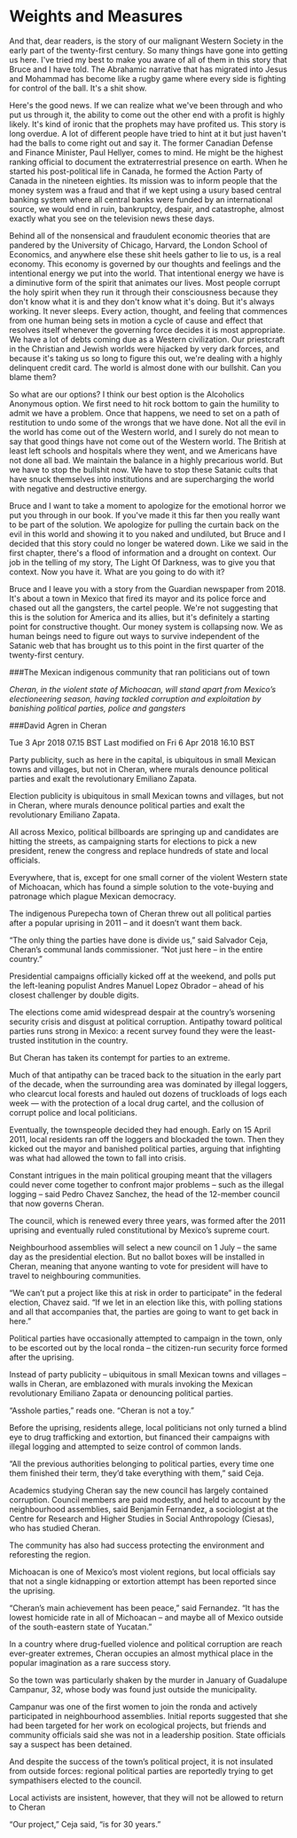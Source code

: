 Weights and Measures
========================

And that,
dear readers,
is the story of our malignant Western Society in the early part of the twenty-first century.
So many things have gone into getting us here.
I've tried my best to make you aware of all of them in this story that Bruce and I have told.
The Abrahamic narrative that has migrated into Jesus and Mohammad has become like a rugby game where every side is fighting for control of the ball.
It's a shit show.



Here's the good news.
If we can realize what we've been through and who put us through it,
the ability to come out the other end with a profit is highly likely.
It's kind of ironic that the prophets may have profited us.
This story is long overdue.
A lot of different people have tried to hint at it but just haven't had the balls to come right out and say it.
The former Canadian Defense and Finance Minister,
Paul Hellyer,
comes to mind.
He might be the highest ranking official to document the extraterrestrial presence on earth.
When he started his post-political life in Canada,
he formed the Action Party of Canada in the nineteen eighties.
Its mission was to inform people that the money system was a fraud and that if we kept using a usury based central banking system where all central banks were funded by an international source,
we would end in ruin,
bankruptcy,
despair,
and catastrophe,
almost exactly what you see on the television news these days.


Behind all of the nonsensical and fraudulent economic theories that are pandered by the University of Chicago,
Harvard,
the London School of Economics,
and anywhere else these shit heels gather to lie to us,
is a real economy.
This economy is governed by our thoughts and feelings and the intentional energy we put into the world.
That intentional energy we have is a diminutive form of the spirit that animates our lives.
Most people corrupt the holy spirit when they run it through their consciousness because they don't know what it is and they don't know what it's doing.
But it's always working.
It never sleeps.
Every action,
thought,
and feeling that commences from one human being sets in motion a cycle of cause and effect that resolves itself whenever the governing force decides it is most appropriate.
We have a lot of debts coming due as a Western civilization.
Our priestcraft in the Christian and Jewish worlds were hijacked by very dark forces,
and because it's taking us so long to figure this out,
we're dealing with a highly delinquent credit card.
The world is almost done with our bullshit.
Can you blame them?


So what are our options?
I think our best option is the Alcoholics Anonymous option.
We first need to hit rock bottom to gain the humility to admit we have a problem.
Once that happens,
we need to set on a path of restitution to undo some of the wrongs that we have done.
Not all the evil in the world has come out of the Western world,
and I surely do not mean to say that good things have not come out of the Western world.
The British at least left schools and hospitals where they went,
and we Americans have not done all bad.
We maintain the balance in a highly precarious world.
But we have to stop the bullshit now.
We have to stop these Satanic cults that have snuck themselves into institutions and are supercharging the world with negative and destructive energy.


Bruce and I want to take a moment to apologize for the emotional horror we put you through in our book.
If you've made it this far then you really want to be part of the solution.
We apologize for pulling the curtain back on the evil in this world and showing it to you naked and undiluted,
but Bruce and I decided that this story could no longer be watered down.
Like we said in the first chapter,
there's a flood of information and a drought on context.
Our job in the telling of my story,
The Light Of Darkness,
was to give you that context.
Now you have it.
What are you going to do with it?


Bruce and I leave you with a story from the Guardian newspaper from 2018.
It's about a town in Mexico that fired its mayor and its police force and chased out all the gangsters,
the cartel people.
We're not suggesting that this is the solution for America and its allies,
but it's definitely a starting point for constructive thought.
Our money system is collapsing now.
We as human beings need to figure out ways to survive independent of the Satanic web that has brought us to this point in the first quarter of the twenty-first century.


###The Mexican indigenous community that ran politicians out of town

*Cheran, in the violent state of Michoacan, will stand apart from Mexico’s electioneering season, having tackled corruption and exploitation by banishing political parties, police and gangsters*

###David Agren in Cheran


Tue 3 Apr 2018 07.15 BST Last modified on Fri 6 Apr 2018 16.10 BST

Party publicity, such as here in the capital, is ubiquitous in small Mexican towns and villages, but not in Cheran, where murals denounce political parties and exalt the revolutionary Emiliano Zapata.

Election publicity is ubiquitous in small Mexican towns and villages, but not in Cheran, where murals denounce political parties and exalt the revolutionary Emiliano Zapata. 


All across Mexico, political billboards are springing up and candidates are hitting the streets, as campaigning starts for elections to pick a new president, renew the congress and replace hundreds of state and local officials.

Everywhere, that is, except for one small corner of the violent Western state of Michoacan, which has found a simple solution to the vote-buying and patronage which plague Mexican democracy.

The indigenous Purepecha town of Cheran threw out all political parties after a popular uprising in 2011 – and it doesn’t want them back.

“The only thing the parties have done is divide us,” said Salvador Ceja, Cheran’s communal lands commissioner. “Not just here – in the entire country.”

Presidential campaigns officially kicked off at the weekend, and polls put the left-leaning populist Andres Manuel Lopez Obrador – ahead of his closest challenger by double digits.

The elections come amid widespread despair at the country’s worsening security crisis and disgust at political corruption. Antipathy toward political parties runs strong in Mexico: a recent survey found they were the least-trusted institution in the country.


But Cheran has taken its contempt for parties to an extreme.



Much of that antipathy can be traced back to the situation in the early part of the decade, when the surrounding area was dominated by illegal loggers, who clearcut local forests and hauled out dozens of truckloads of logs each week &mdash; with the protection of a local drug cartel, and the collusion of corrupt police and local politicians.

Eventually, the townspeople decided they had enough. Early on 15 April 2011, local residents ran off the loggers and blockaded the town. Then they kicked out the mayor and banished political parties, arguing that infighting was what had allowed the town to fall into crisis.

Constant intrigues in the main political grouping meant that the villagers could never come together to confront major problems – such as the illegal logging – said Pedro Chavez Sanchez, the head of the 12-member council that now governs Cheran.

The council, which is renewed every three years, was formed after the 2011 uprising and eventually ruled constitutional by Mexico’s supreme court.

Neighbourhood assemblies will select a new council on 1 July – the same day as the presidential election. But no ballot boxes will be installed in Cheran, meaning that anyone wanting to vote for president will have to travel to neighbouring communities. 


“We can’t put a project like this at risk in order to participate” in the federal election, Chavez said. “If we let in an election like this, with polling stations and all that accompanies that, the parties are going to want to get back in here.”

Political parties have occasionally attempted to campaign in the town, only to be escorted out by the local ronda – the citizen-run security force formed after the uprising.

Instead of party publicity – ubiquitous in small Mexican towns and villages – walls in Cheran, are emblazoned with murals invoking the Mexican revolutionary Emiliano Zapata or denouncing political parties.

“Asshole parties,” reads one. “Cheran is not a toy.”

Before the uprising, residents allege, local politicians not only turned a blind eye to drug trafficking and extortion, but financed their campaigns with illegal logging and attempted to seize control of common lands.

“All the previous authorities belonging to political parties, every time one them finished their term, they’d take everything with them,” said Ceja.

Academics studying Cheran say the new council has largely contained corruption. Council members are paid modestly, and held to account by the neighbourhood assemblies, said Benjamín Fernandez, a sociologist at the Centre for Research and Higher Studies in Social Anthropology (Ciesas), who has studied Cheran.

The community has also had success protecting the environment and reforesting the region.

Michoacan is one of Mexico’s most violent regions, but local officials say that not a single kidnapping or extortion attempt has been reported since the uprising.

“Cheran’s main achievement has been peace,” said Fernandez. “It has the lowest homicide rate in all of Michoacan – and maybe all of Mexico outside of the south-eastern state of Yucatan.”

In a country where drug-fuelled violence and political corruption are reach ever-greater extremes, Cheran occupies an almost mythical place in the popular imagination as a rare success story.

So the town was particularly shaken by the murder in January of Guadalupe Campanur, 32, whose body was found just outside the municipality.

Campanur was one of the first women to join the ronda and actively participated in neighbourhood assemblies. Initial reports suggested that she had been targeted for her work on ecological projects, but friends and community officials said she was not in a leadership position. State officials say a suspect has been detained.

And despite the success of the town’s political project, it is not insulated from outside forces: regional political parties are reportedly trying to get sympathisers elected to the council.

Local activists are insistent, however, that they will not be allowed to return to Cheran

“Our project,” Ceja said, “is for 30 years.”


